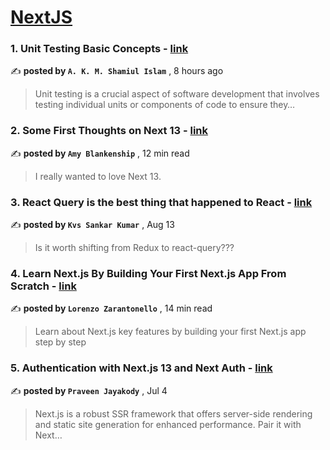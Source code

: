
<h1><a href=https://medium.com/tag/nextjs/recommended target="_blank" rel="noopener noreferrer">NextJS</a></h1>
<h3>1. Unit Testing Basic Concepts - <a href=https://medium.com/@shamiul-islam/unit-testing-basic-concepts-f626d72c1805?source=tag_recommended_feed---------0-84----------nextjs----------554e4fd7_dd17_42ca_85fc_5cf3c8f3a37d------- target="_blank" rel="noopener noreferrer">link</a></h3>

✍️ **posted by `A. K. M. Shamiul Islam`** <date> , 8 hours ago</date>

<blockquote>Unit testing is a crucial aspect of software development that involves testing individual units or components of code to ensure they…</blockquote>

<h3>2. Some First Thoughts on Next 13 - <a href=https://medium.com/better-programming/some-first-thoughts-on-next-13-922a6a6c5200?source=tag_recommended_feed---------1-107----------nextjs----------554e4fd7_dd17_42ca_85fc_5cf3c8f3a37d------- target="_blank" rel="noopener noreferrer">link</a></h3>

✍️ **posted by `Amy Blankenship`** <date> , 12 min read</date>

<blockquote>I really wanted to love Next 13.</blockquote>

<h3>3. React Query is the best thing that happened to React - <a href=https://medium.com/@kvs.sankar23/react-query-is-the-best-thing-that-happened-to-react-abd92553e953?source=tag_recommended_feed---------2-85----------nextjs----------554e4fd7_dd17_42ca_85fc_5cf3c8f3a37d------- target="_blank" rel="noopener noreferrer">link</a></h3>

✍️ **posted by `Kvs Sankar Kumar`** <date> , Aug 13</date>

<blockquote>Is it worth shifting from Redux to react-query???</blockquote>

<h3>4. Learn Next.js By Building Your First Next.js App From Scratch - <a href=https://medium.com/gitconnected/learn-next-js-by-building-your-first-next-js-app-from-scratch-8ec7cc93a9cb?source=tag_recommended_feed---------3-107----------nextjs----------554e4fd7_dd17_42ca_85fc_5cf3c8f3a37d------- target="_blank" rel="noopener noreferrer">link</a></h3>

✍️ **posted by `Lorenzo Zarantonello`** <date> , 14 min read</date>

<blockquote>Learn about Next.js key features by building your first Next.js app step by step</blockquote>

<h3>5. Authentication with Next.js 13 and Next Auth - <a href=https://medium.com/ascentic-technology/authentication-with-next-js-13-and-next-auth-9c69d55d6bfd?source=tag_recommended_feed---------4-85----------nextjs----------554e4fd7_dd17_42ca_85fc_5cf3c8f3a37d------- target="_blank" rel="noopener noreferrer">link</a></h3>

✍️ **posted by `Praveen Jayakody`** <date> , Jul 4</date>

<blockquote>Next.js is a robust SSR framework that offers server-side rendering and static site generation for enhanced performance. Pair it with Next…</blockquote>


